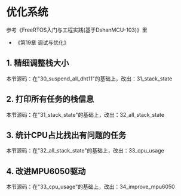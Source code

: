 # 优化系统

参考《FreeRTOS入门与工程实践(基于DshanMCU-103)》里

* 《第19章 调试与优化》

## 1. 精细调整栈大小

本节源码：在"30_suspend_all_dht11"的基础上，改出：31_stack_state



## 2. 打印所有任务的栈信息

本节源码：在"31_stack_state"的基础上，改出：32_all_stack_state



## 3. 统计CPU占比找出有问题的任务

本节源码：在"32_all_stack_state"的基础上，改出：33_cpu_usage



## 4. 改进MPU6050驱动

本节源码：在"33_cpu_usage"的基础上，改出：34_improve_mpu6050

